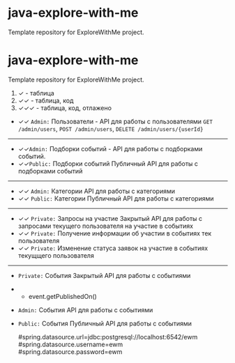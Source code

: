 # java-explore-with-me
Template repository for ExploreWithMe project.

# java-explore-with-me
Template repository for ExploreWithMe project.
1. ✓    - таблица
2. ✓✓   - таблица, код
3. ✓✓✓  - таблица, код, отлажено

* ✓✓ `Admin:` Пользователи - API для работы с пользователями
  `GET /admin/users`, `POST /admin/users`, `DELETE /admin/users/{userId}`
* ***********************************************
* ✓✓`Admin:` Подборки событий - API для работы с подборками событий. 
* ✓✓`Public:` Подборки событий Публичный API для работы с подборками событий 
* ***********************************************
* ✓✓ `Admin:` Категории API для работы с категориями
* ✓✓ `Public:` Категории Публичный API для работы с категориями
* ***********************************************
* ✓✓ `Private:` Запросы на участие Закрытый API для работы с запросами текущего пользователя на участие в событиях
* ✓✓ `Private:` Получение информации об участии в событиях тек пользователя
* ✓✓ `Private:` Изменение статуса заявок на участие в событиях текущщего пользователя
* ***********************************************
* `Private:` События Закрытый API для работы с событиями
* * event.getPublishedOn()
* `Admin:` События API для работы с событиями
* `Public:` События Публичный API для работы с событиями

  #spring.datasource.url=jdbc:postgresql://localhost:6542/ewm
  #spring.datasource.username=ewm
  #spring.datasource.password=ewm

  